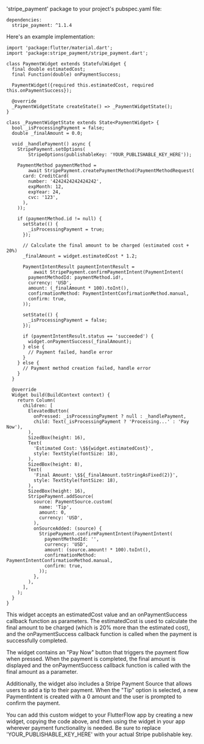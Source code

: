 
'stripe_payment' package to your project's pubspec.yaml file:
```
dependencies:
  stripe_payment: ^1.1.4
```

Here's an example implementation:

```
import 'package:flutter/material.dart';
import 'package:stripe_payment/stripe_payment.dart';

class PaymentWidget extends StatefulWidget {
  final double estimatedCost;
  final Function(double) onPaymentSuccess;

  PaymentWidget({required this.estimatedCost, required this.onPaymentSuccess});

  @override
  _PaymentWidgetState createState() => _PaymentWidgetState();
}

class _PaymentWidgetState extends State<PaymentWidget> {
  bool _isProcessingPayment = false;
  double _finalAmount = 0.0;

  void _handlePayment() async {
    StripePayment.setOptions(
        StripeOptions(publishableKey: 'YOUR_PUBLISHABLE_KEY_HERE'));

    PaymentMethod paymentMethod =
        await StripePayment.createPaymentMethod(PaymentMethodRequest(
      card: CreditCard(
        number: '4242424242424242',
        expMonth: 12,
        expYear: 24,
        cvc: '123',
      ),
    ));

    if (paymentMethod.id != null) {
      setState(() {
        _isProcessingPayment = true;
      });

      // Calculate the final amount to be charged (estimated cost + 20%)
      _finalAmount = widget.estimatedCost * 1.2;

      PaymentIntentResult paymentIntentResult =
          await StripePayment.confirmPaymentIntent(PaymentIntent(
        paymentMethodId: paymentMethod.id!,
        currency: 'USD',
        amount: (_finalAmount * 100).toInt(),
        confirmationMethod: PaymentIntentConfirmationMethod.manual,
        confirm: true,
      ));

      setState(() {
        _isProcessingPayment = false;
      });

      if (paymentIntentResult.status == 'succeeded') {
        widget.onPaymentSuccess(_finalAmount);
      } else {
        // Payment failed, handle error
      }
    } else {
      // Payment method creation failed, handle error
    }
  }

  @override
  Widget build(BuildContext context) {
    return Column(
      children: [
        ElevatedButton(
          onPressed: _isProcessingPayment ? null : _handlePayment,
          child: Text(_isProcessingPayment ? 'Processing...' : 'Pay Now'),
        ),
        SizedBox(height: 16),
        Text(
          'Estimated Cost: \$${widget.estimatedCost}',
          style: TextStyle(fontSize: 18),
        ),
        SizedBox(height: 8),
        Text(
          'Final Amount: \$${_finalAmount.toStringAsFixed(2)}',
          style: TextStyle(fontSize: 18),
        ),
        SizedBox(height: 16),
        StripePayment.addSource(
          source: PaymentSource.custom(
            name: 'Tip',
            amount: 0,
            currency: 'USD',
          ),
          onSourceAdded: (source) {
            StripePayment.confirmPaymentIntent(PaymentIntent(
              paymentMethodId: '',
              currency: 'USD',
              amount: (source.amount! * 100).toInt(),
              confirmationMethod: PaymentIntentConfirmationMethod.manual,
              confirm: true,
            ));
          },
        ),
      ],
    );
  }
}
```

This widget accepts an estimatedCost value and an onPaymentSuccess callback function as parameters. The estimatedCost is used to calculate the final amount to be charged (which is 20% more than the estimated cost), and the onPaymentSuccess callback function is called when the payment is successfully completed.

The widget contains an "Pay Now" button that triggers the payment flow when pressed. When the payment is completed, the final amount is displayed and the onPaymentSuccess callback function is called with the final amount as a parameter.

Additionally, the widget also includes a Stripe Payment Source that allows users to add a tip to their payment. When the "Tip" option is selected, a new PaymentIntent is created with a 0 amount and the user is prompted to confirm the payment.

You can add this custom widget to your FlutterFlow app by creating a new widget, copying the code above, and then using the widget in your app wherever payment functionality is needed. Be sure to replace 'YOUR_PUBLISHABLE_KEY_HERE' with your actual Stripe publishable key.
